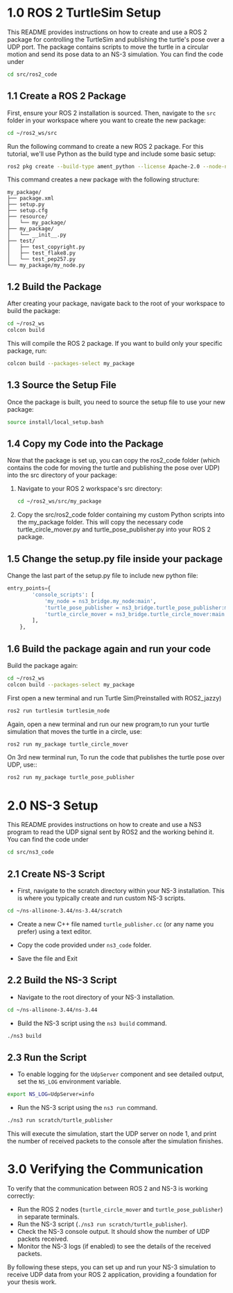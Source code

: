 # 1.0 ROS 2 TurtleSim Setup

This README provides instructions on how to create and use a ROS 2 package for controlling the TurtleSim and publishing the turtle's pose over a UDP port. The package contains scripts to move the turtle in a circular motion and send its pose data to an NS-3 simulation.
You can find the code under 
```bash 
cd src/ros2_code
```

## 1.1 Create a ROS 2 Package

First, ensure your ROS 2 installation is sourced. Then, navigate to the `src` folder in your workspace where you want to create the new package:

```bash
cd ~/ros2_ws/src
```
Run the following command to create a new ROS 2 package. For this tutorial, we'll use Python as the build type and include some basic setup:

```bash
ros2 pkg create --build-type ament_python --license Apache-2.0 --node-name my_node my_package
```

This command creates a new package with the following structure:
```arduino
my_package/
├── package.xml
├── setup.py
├── setup.cfg
├── resource/
│   └── my_package/
├── my_package/
│   └── __init__.py
├── test/
│   ├── test_copyright.py
│   ├── test_flake8.py
│   └── test_pep257.py
└── my_package/my_node.py
```

## 1.2 Build the Package

After creating your package, navigate back to the root of your workspace to build the package:
```bash
cd ~/ros2_ws
colcon build
```
This will compile the ROS 2 package. If you want to build only your specific package, run:
```bash
colcon build --packages-select my_package
```

## 1.3 Source the Setup File
Once the package is built, you need to source the setup file to use your new package:

```bash
source install/local_setup.bash

```
## 1.4  Copy my Code into the Package
Now that the package is set up, you can copy the ros2_code folder (which contains the code for moving the turtle and publishing the pose over UDP) into the src directory of your package:

 1. Navigate to your ROS 2 workspace's src directory:
    ```bash 
    cd ~/ros2_ws/src/my_package
    ```
 2. Copy the src/ros2_code folder containing my custom Python scripts into the my_package folder. This will copy the necessary code turtle_circle_mover.py and turtle_pose_publisher.py  into your ROS 2 package.

## 1.5 Change the setup.py file inside your package

Change the last part of the setup.py file to include new python file:

```python
entry_points={
        'console_scripts': [
            'my_node = ns3_bridge.my_node:main',
            'turtle_pose_publisher = ns3_bridge.turtle_pose_publisher:main',
            'turtle_circle_mover = ns3_bridge.turtle_circle_mover:main',
        ],
    },
```
## 1.6 Build the package again and run your code 

Build the package again:
```bash
cd ~/ros2_ws
colcon build --packages-select my_package
```

First open a new terminal and run Turtle Sim(Preinstalled with ROS2_jazzy)

```bash
ros2 run turtlesim turtlesim_node
```

Again, open a new terminal and run our new program,to run your turtle simulation that moves the turtle in a circle, use:

```bash
ros2 run my_package turtle_circle_mover
```

On 3rd new terminal run, To run the code that publishes the turtle pose over UDP, use::

```bash
ros2 run my_package turtle_pose_publisher
```



# 2.0 NS-3 Setup

This README provides instructions on how to create and use a NS3 program to read the UDP signal sent by ROS2 and the working behind it.
You can find the code under 
```bash 
cd src/ns3_code
```

## 2.1 Create NS-3 Script 

- First, navigate to the scratch directory within your NS-3 installation. This is where you typically create and run custom NS-3 scripts.

```bash
cd ~/ns-allinone-3.44/ns-3.44/scratch
```
- Create a new C++ file named `turtle_publisher.cc` (or any name you prefer) using a text editor.

- Copy the code provided under `ns3_code` folder.

- Save the file and Exit

## 2.2 Build the NS-3 Script 

- Navigate to the root directory of your NS-3 installation.
``` bash 
cd ~/ns-allinone-3.44/ns-3.44
```
- Build the NS-3 script using the `ns3 build` command.

```bash
./ns3 build
```


## 2.3 Run the Script

- To enable logging for the `UdpServer` component and see detailed output, set the `NS_LOG` environment variable.
```bash 
export NS_LOG=UdpServer=info
```

- Run the NS-3 script using the `ns3 run` command.
```bash 
./ns3 run scratch/turtle_publisher
```
This will execute the simulation, start the UDP server on node 1, and print the number of received packets to the console after the simulation finishes.



# 3.0 Verifying the Communication

To verify that the communication between ROS 2 and NS-3 is working correctly:
- Run the ROS 2 nodes (`turtle_circle_mover` and `turtle_pose_publisher`) in separate terminals.
- Run the NS-3 script (`./ns3 run scratch/turtle_publisher`).
- Check the NS-3 console output. It should show the number of UDP packets received.
- Monitor the NS-3 logs (if enabled) to see the details of the received packets.

By following these steps, you can set up and run your NS-3 simulation to receive UDP data from your ROS 2 application, providing a foundation for your thesis work.